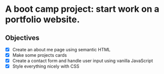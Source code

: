 # A boot camp project: start work on a portfolio website.

## Objectives

 - [x] Create an about me page using semantic HTML
 - [x] Make some projects cards 
 - [x] Create a contact form and handle user input using vanilla JavaScript
 - [x] Style everything nicely with CSS